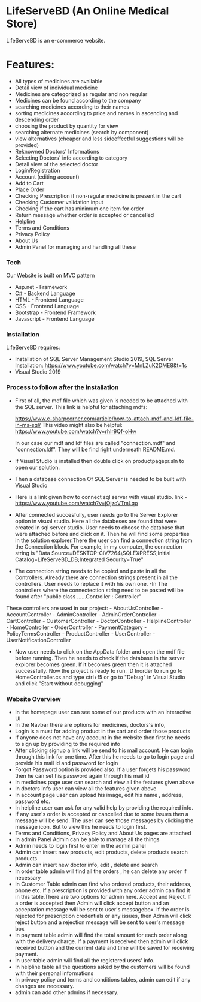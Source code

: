 # LifeServeBD (An Online Medical Store)

LifeServeBD is an e-commerce website.

# Features:

  - All types of medicines are available
  - Detail view of individual medicine
  - Medicines are categorized as regular and non regular
  - Medicines can be found according to the company
  - searching medicines according to their names
  - sorting medicines according to price and names in ascending and descending order
  - choosing the product by quantity for view
  - searching alternate medicines (search by component)
  - view alternatives (cheaper and less sideeffectful suggestions will be provided)
  - Reknowned Doctors' Informations
  - Selecting Doctors' info according to category
  - Detail view of the selected doctor
  - Login/Registration
  - Account (editing account)
  - Add to Cart
  - Place Order
  - Checking Prescription if non-regular medicine is present in the cart
  - Checking Customer validation input
  - Checking if the cart has minimum one item for order
  - Return message whether order is accepted or cancelled
  - Helpline 
  - Terms and Conditions
  - Privacy Policy
  - About Us
  - Admin Panel for managing and handling all these

### Tech
Our Website is built on MVC pattern

* Asp.net - Framework
* C# - Backend Language
* HTML - Frontend Language
* CSS - Frontend Language
* Bootstrap - Frontend Framework
* Javascript - Frontend Language


### Installation

LifeServeBD requires:

  - Installation of SQL Server Management Studio 2019, SQL Server Installation:
https://www.youtube.com/watch?v=MnLZuK2DME8&t=1s
  - Visual Studio 2019 
### Process to follow after the installation

  - First of all, the mdf file which was given is needed to be attached with the SQL server. This link is helpful for attaching mdfs:
  
      https://www.c-sharpcorner.com/article/how-to-attach-mdf-and-ldf-file-in-ms-sql/ 
      This video might also be helpful:
      https://www.youtube.com/watch?v=rhIr9Qf-oHw
      
      In our case our mdf and ldf files are called "connection.mdf" and "connection.ldf". They will be find right underneath README.md.
  - If Visual Studio is installed then double click on productpagepr.sln to open our solution.
  - Then a database connection Of SQL Server is needed to be built with Visual Studio
  - Here is a link given how to connect sql server with visual studio. link - https://www.youtube.com/watch?v=jOjzoVTmLqo 
  - After connected succesfully, user needs go to the Server Explorer option in visual studio. Here all the databeses are found that were created in sql server studio. User needs to choose the database that were attached before and click on it. Then he will find some properties in the solution explorer.There the user can find a connection string from the Connection block. For example, in my computer, the connection string is "Data Source=DESKTOP-CIV7264\SQLEXPRESS;Initial Catalog=LifeServeBD_DB;Integrated Security=True"
  - The connection string needs to be copied and paste in all the Controllers. Already there are connection strings present in all the controllers. User needs to replace it with his own one.
  -In The controllers where the connectection string need to be pasted will be found after "public class ......Controller : Controller"
  
  These controllers are used in our project:
            - AboutUsController
            - AccountController
            - AdminController
            - AdminOrderController
            - CartController
            - CustomerController
            - DoctorController
            - HelplineController
            - HomeController
            - OrderController
            - PaymentCategory
            - PolicyTermsController
            - ProductController
            - UserController
            - UserNotificationController
            
- Now user needs to click on the AppData folder and open the mdf file before running. Then he needs to check if the database in the server explorer becomes green. If it becomes green then it is attached successfully.
Now the project is ready to run. :D
Inorder to run go to HomeController.cs and type ctrl+f5 or go to "Debug" in Visual Studio and click "Start without debugging"



### Website Overview
- In the homepage user can see some of our products with an interactive UI
- In the Navbar there are options for medicines, doctors's info, 
- Login is a must for adding product in the cart and order those products
- If anyone does not have any account in the website then first he needs to sign up by providing to the required info
- After clicking signup a link will be send to his mail account. He can login through this link for one time. After this he needs to go to login page and provide his mail id and password for login
- Forgot Password option is provided also. If a user forgets his password then he can set his password again through his mail id
- In medicines page user can search and view all the features given above
- In doctors Info user can view all the features given above
- In account page user can upload his image, edit his name , address, password etc.
- In helpline user can ask for any valid help by providing the required info.
- If any user's order is accepted or cancelled due to some issues then a message will be send. The user can see those messages by clicking the message icon. But to view this he needs to login first.
- Terms and Conditions, Privacy Policy and About Us pages are attached
- In admin Panel Admin can be able to manage all the things
- Admin needs to login first to enter in the admin panel
- Admin can insert new products, edit products, delete products search products
- Admin can insert new doctor info, edit , delete and search
- In order table admin will find all the orders , he can delete any order if necessary
- In Customer Table admin can find who ordered products, their address, phone etc. If a prescription is provided with any order admin can find it in this table.There are two options for admin here. Accept and Reject. If a order is accepted then Admin will click accept button and an acceptation message will be sent to user's messagebox. If the order is rejected for prescription credentials or any issues, then Admin will click reject button and a rejection message will be sent to user's message box
- In payment table admin will find the total amount for each order along with the delivery charge. If a payment is received then admin will click received button and the current date and time will be saved for receiving payment.
- In user table admin will find all the registered users' info.
- In helpline table all the questions asked by the customers will be found with their personal informations
- In privacy policy and terms and conditions tables, admin can edit if any changes are necessary.
- admin can add other admins if necessary.











